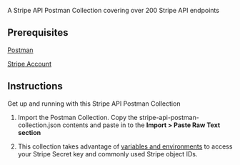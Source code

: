 A Stripe API Postman Collection covering over 200 Stripe API endpoints

## Prerequisites
[Postman](https://www.getpostman.com/downloads/)

[Stripe Account](https://dashboard.stripe.com/register)

## Instructions

Get up and running with this Stripe API Postman Collection

1. Import the Postman Collection. Copy the stripe-api-postman-collection.json contents and paste in to the **Import > Paste Raw Text section**

2. This collection takes advantage of [variables and environments](https://learning.getpostman.com/docs/postman/variables-and-environments/variables/#understanding-variables-and-environments) to access your Stripe Secret key and commonly used Stripe object IDs.
